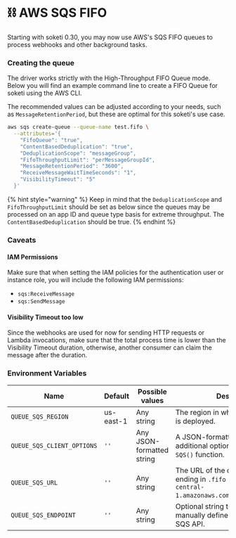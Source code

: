 # ⛓ AWS SQS FIFO

Starting with soketi 0.30, you may now use AWS's SQS FIFO queues to process webhooks and other background tasks.

### Creating the queue

The driver works strictly with the High-Throughput FIFO Queue mode. Below you will find an example command line to create a FIFO Queue for soketi using the AWS CLI.

The recommended values can be adjusted according to your needs, such as `MessageRetentionPeriod`, but these are optimal for this soketi's use case.

```bash
aws sqs create-queue --queue-name test.fifo \
  --attributes='{
    "FifoQueue": "true",
    "ContentBasedDeduplication": "true",
    "DeduplicationScope": "messageGroup",
    "FifoThroughputLimit": "perMessageGroupId",
    "MessageRetentionPeriod": "3600",
    "ReceiveMessageWaitTimeSeconds": "1",
    "VisibilityTimeout": "5"
  }'
```

{% hint style="warning" %}
Keep in mind that the `DeduplicationScope` and `FifoThroughputLimit` should be set as below since the queues may be processed on an app ID and queue type basis for extreme throughput. The `ContentBasedDeduplication` should be true.
{% endhint %}

### Caveats

#### IAM Permissions

Make sure that when setting the IAM policies for the authentication user or instance role, you  will include the following IAM permissions:

* `sqs:ReceiveMessage`
* `sqs:SendMessage`

#### Visibility Timeout too low

Since the webhooks are used for now for sending HTTP requests or Lambda invocations, make sure that the total process time is lower than the Visibility Timeout duration, otherwise, another consumer can claim the message after the duration.

### Environment Variables

| Name                       | Default   | Possible values           | Description                                                                                                           |
| -------------------------- | --------- | ------------------------- | --------------------------------------------------------------------------------------------------------------------- |
| `QUEUE_SQS_REGION`         | us-east-1 | Any string                | The region in which the SQS queue is deployed.                                                                        |
| `QUEUE_SQS_CLIENT_OPTIONS` | `''`      | Any JSON-formatted string | A JSON-formatted string with additional options to pass to the `new SQS()` function.                                  |
| `QUEUE_SQS_URL`            | `''`      | Any string                | The URL of the queue. It has to be ending in `.fifo` (ex: `https://sqs.eu-central-1.amazonaws.com/xxxx/myqueue.fifo`) |
| `QUEUE_SQS_ENDPOINT`       | `''`      | Any string                | Optional string to test SQS locally or manually define the endpoint for the SQS API.                                  |

